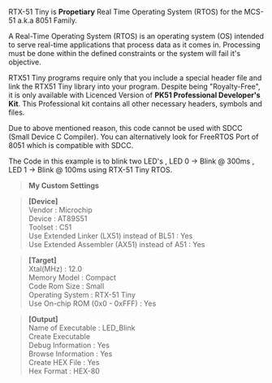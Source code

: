 RTX-51 Tiny is **Propetiary** Real Time Operating System (RTOS) for the MCS-51 a.k.a 8051 Family. 

A Real-Time Operating System (RTOS) is an operating system (OS) intended to serve real-time applications that process data as it comes in. Processing must be done within the defined constraints or the system will fail it's objective.

RTX51 Tiny programs require only that you include a special header file and link the RTX51 Tiny library into your program. Despite being "Royalty-Free", it is only available with Licenced Version of **PK51 Professional Developer's Kit**. This Professional kit contains all other necessary headers, symbols and files.

Due to above mentioned reason, this code cannot be used with SDCC (Small Device C Compiler). You can alternatively look for FreeRTOS Port of 8051 which is compatible with SDCC.


The Code in this example is to blink two LED's , LED 0 -> Blink @ 300ms , LED 1 -> Blink @ 100ms using RTX-51 Tiny RTOS.

>**My Custom Settings**  

>**[Device]**  
>  Vendor  : Microchip  
>  Device  : AT89S51  
>  Toolset : C51  
>  Use Extended Linker (LX51) instead of BL51   : Yes  
>  Use Extended Assembler (AX51) instead of A51 : Yes  
  
>**[Target]**  
>  Xtal(MHz) : 12.0  
>  Memory Model  : Compact  
>  Code Rom Size : Small  
>  Operating System : RTX-51 Tiny  
>  Use On-chip ROM (0x0 - 0xFFF) : Yes  
  
>**[Output]**  
>  Name of Executable : LED_Blink  
>  Create Executable  
>  Debug Information : Yes  
>  Browse Information : Yes  
>  Create HEX File : Yes  
>  Hex Format : HEX-80   
